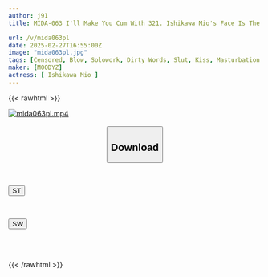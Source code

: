 ```yaml
---
author: j91
title: MIDA-063 I'll Make You Cum With 321. Ishikawa Mio's Face Is The Focus. A Countdown Ejaculation Management That Will Become An Addictive Experience, Where You Sync Up Your Ejaculation With The Viewer. Binaural Whispering Dirty Talk ASMR, Zero-distance Dick Inspection

url: /v/mida063pl
date: 2025-02-27T16:55:00Z
image: "mida063pl.jpg"
tags: [Censored, Blow, Solowork, Dirty Words, Slut, Kiss, Masturbation Support	]
maker: [MOODYZ]
actress: [ Ishikawa Mio ]
---
```



{{< rawhtml >}}

<div class="video" data-videoid="GJ9QBrG0xqs1GV4">
    <a href="javascript:;">
        <img src="/v/mida063pl/mida063pl.jpg" width="WIDTH" height="HEIGHT" alt="mida063pl.mp4" loading="lazy">
    </a>
</div>

<script type="text/javascript" src="https://j91.asia/asset/on-demand-st.js"></script>

<br>
  <link rel="stylesheet" href="https://j91.asia/asset/bs5.css">
  
  <center>
  <button class="btn btn-primary" type="button" data-bs-toggle="collapse" data-bs-target=".multi-collapse" aria-expanded="false" aria-controls="multiCollapseExample1 multiCollapseExample2"><h2>Download</h2></button></center>
</p>
<div class="row">
  <div class="col">
    <div class="collapse multi-collapse" id="multiCollapseExample1">
      <div class="card card-body">
	      	      <br>
<div class="buttons">  
<p><a href="/v/mida063pl/st.html" target="_blank"><button class="btn-hover color-3"><i class="fa fa-download"></i> ST</button></a></p></div>
    </div>
  </div>
</div>
  <div class="col">
    <div class="collapse multi-collapse" id="multiCollapseExample2">
      <div class="card card-body">
	      <br>
<div class="buttons">
<p><a href="/v/mida063pl/sw.html" target="_blank"><button class="btn-hover color-2"><i class="fa fa-download"></i> SW</button></a></p></div>
<br><br>
      </div>
    </div>
  </div>
</div>

{{< /rawhtml >}}
